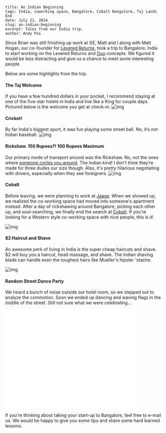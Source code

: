 ```
title: An Indian Beginning
tags: India, coworking space, Bangalore, Cobalt Bangalore, Taj Lands End
date: July 21, 2014
slug: an-indian-beginning
excerpt: Tales from our India trip.
author: Andy Pai
```

Since Brian was still finishing up work at GE, Matt and I along with Matt Hogan, our co-founder for [Levered Returns](http://www.leveredreturns.com), took a trip to Bangalore, India to start working on the Levered Returns and [Duo](http://duojs.org/) concepts. We figured it would be less distracting and give us a chance to meet some interesting people.

Below are some highlights from the trip.

#### The Taj Welcome

If you have a few hundred dollars in your pocket, I recommend staying at one of the five-star hotels in India and live like a King for couple days. Pictured below is the welcome you get at check-in.
![img](https://dl.dropboxusercontent.com/u/2312024/taj-welcome.JPG)

#### Cricket!

By far India's biggest sport, it was fun playing some street ball. No, it’s not Indian baseball.
![img](https://dl.dropboxusercontent.com/u/2312024/cricket.JPG)

#### Rickshaw. 150 Rupees?! 100 Rupees Maximum

Our primary mode of transport around was the Rickshaw. No, not the ones where [someone cycles you around](http://en.wikipedia.org/wiki/Rickshaws_in_the_United_States). The Indian kind! I don't think they’re made for three dudes our size though. Also, it's pretty hilarious negotiating with drivers, especially when they see foreigners.
![img](https://i.cloudup.com/vIvZAvALbZ.jpg)

#### Cobalt

Before leaving, we were planning to work at [Jaaga](http://jaaga.in/). When we showed up, we realized the co-working space had moved into someone's apartment instead. After a day of rickshawing around Bangalore, picking each other up, and soul-searching, we finally end the search at [Cobalt](http://www.cobaltblr.com/). If you're looking for a Western style co-working space with nice people, this is it!

![img](https://dl.dropboxusercontent.com/u/2312024/cobalt.jpg)

#### $2 Haircut and Shave

An awesome perk of living in India is the super cheap haircuts and shave. $2 will buy you a haircut, head massage, and shave. The Indian shaving blade can handle even the toughest hairs like Mueller's hipster 'stache.

![img](https://dl.dropboxusercontent.com/u/2312024/indian-haircut.JPG)

#### Random Street Dance Party

We heard a bunch of noise outside our hotel room, so we stepped out to analyze the commotion. Soon we ended up dancing and waving flags in the middle of the street. Still not sure what we were celebrating...

<iframe width="420" height="315" src="//www.youtube.com/embed/yA9H1yUQkNY" frameborder="0" allowfullscreen></iframe>

If you're thinking about taking your start-up to Bangalore, feel free to e-mail us. We would be happy to give you some tips and share some hard learned lessons.
